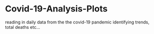 # Covid-19-Analysis-Plots
reading in daily data from the the covid-19 pandemic identifying trends, total deaths etc...
